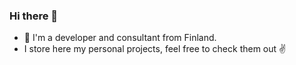 ### Hi there 👋

- 🔭 I'm a developer and consultant from Finland.
- I store here my personal projects, feel free to check them out ✌️

